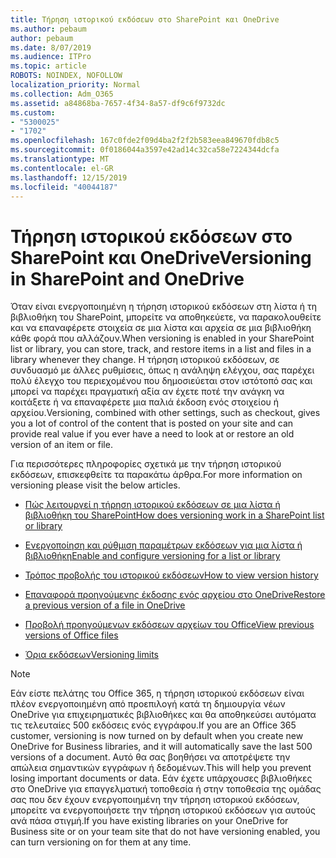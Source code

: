 ```yaml
---
title: Τήρηση ιστορικού εκδόσεων στο SharePoint και OneDrive
ms.author: pebaum
author: pebaum
ms.date: 8/07/2019
ms.audience: ITPro
ms.topic: article
ROBOTS: NOINDEX, NOFOLLOW
localization_priority: Normal
ms.collection: Adm_O365
ms.assetid: a84868ba-7657-4f34-8a57-df9c6f9732dc
ms.custom:
- "5300025"
- "1702"
ms.openlocfilehash: 167c0fde2f09d4ba2f2f2b583eea849670fdb8c5
ms.sourcegitcommit: 0f0186044a3597e42ad14c32ca58e7224344dcfa
ms.translationtype: MT
ms.contentlocale: el-GR
ms.lasthandoff: 12/15/2019
ms.locfileid: "40044187"
---
```

# <a name="versioning-in-sharepoint-and-onedrive"></a><span data-ttu-id="7f7db-102">Τήρηση ιστορικού εκδόσεων στο SharePoint και OneDrive</span><span class="sxs-lookup"><span data-stu-id="7f7db-102">Versioning in SharePoint and OneDrive</span></span> 


<span data-ttu-id="7f7db-103">Όταν είναι ενεργοποιημένη η τήρηση ιστορικού εκδόσεων στη λίστα ή τη βιβλιοθήκη του SharePoint, μπορείτε να αποθηκεύετε, να παρακολουθείτε και να επαναφέρετε στοιχεία σε μια λίστα και αρχεία σε μια βιβλιοθήκη κάθε φορά που αλλάζουν.</span><span class="sxs-lookup"><span data-stu-id="7f7db-103">When versioning is enabled in your SharePoint list or library, you can store, track, and restore items in a list and files in a library whenever they change.</span></span> <span data-ttu-id="7f7db-104">Η τήρηση ιστορικού εκδόσεων, σε συνδυασμό με άλλες ρυθμίσεις, όπως η ανάληψη ελέγχου, σας παρέχει πολύ έλεγχο του περιεχομένου που δημοσιεύεται στον ιστότοπό σας και μπορεί να παρέχει πραγματική αξία αν έχετε ποτέ την ανάγκη να κοιτάξετε ή να επαναφέρετε μια παλιά έκδοση ενός στοιχείου ή αρχείου.</span><span class="sxs-lookup"><span data-stu-id="7f7db-104">Versioning, combined with other settings, such as checkout, gives you a lot of control of the content that is posted on your site and can provide real value if you ever have a need to look at or restore an old version of an item or file.</span></span>

<span data-ttu-id="7f7db-105">Για περισσότερες πληροφορίες σχετικά με την τήρηση ιστορικού εκδόσεων, επισκεφθείτε τα παρακάτω άρθρα.</span><span class="sxs-lookup"><span data-stu-id="7f7db-105">For more information on versioning please visit the below articles.</span></span>

- [<span data-ttu-id="7f7db-106">Πώς λειτουργεί η τήρηση ιστορικού εκδόσεων σε μια λίστα ή βιβλιοθήκη του SharePoint</span><span class="sxs-lookup"><span data-stu-id="7f7db-106">How does versioning work in a SharePoint list or library</span></span>](https://support.office.com/article/how-does-versioning-work-in-a-sharepoint-list-or-library-0f6cd105-974f-44a4-aadb-43ac5bdfd247)

- [<span data-ttu-id="7f7db-107">Ενεργοποίηση και ρύθμιση παραμέτρων εκδόσεων για μια λίστα ή βιβλιοθήκη</span><span class="sxs-lookup"><span data-stu-id="7f7db-107">Enable and configure versioning for a list or library</span></span>](https://support.office.com/article/enable-and-configure-versioning-for-a-list-or-library-1555d642-23ee-446a-990a-bcab618c7a37?ocmsassetID=HA102772148&amp;CTT=3&amp;CorrelationId=52441bb1-a619-4375-89d5-19d28769890f)

- [<span data-ttu-id="7f7db-108">Τρόπος προβολής του ιστορικού εκδόσεων</span><span class="sxs-lookup"><span data-stu-id="7f7db-108">How to view version history</span></span>](https://support.office.com/article/View-the-version-history-of-an-item-or-file-in-a-list-or-library-53262060-5092-424D-A50B-C798B0EC32B1)

- [<span data-ttu-id="7f7db-109">Επαναφορά προηγούμενης έκδοσης ενός αρχείου στο OneDrive</span><span class="sxs-lookup"><span data-stu-id="7f7db-109">Restore a previous version of a file in OneDrive</span></span>](https://support.office.com/article/restore-a-previous-version-of-a-file-in-onedrive-159cad6d-d76e-4981-88ef-de6e96c93893)

- [<span data-ttu-id="7f7db-110">Προβολή προηγούμενων εκδόσεων αρχείων του Office</span><span class="sxs-lookup"><span data-stu-id="7f7db-110">View previous versions of Office files</span></span>](https://support.office.com/article/view-previous-versions-of-office-files-5c1e076f-a9c9-41b8-8ace-f77b9642e2c2)

- [<span data-ttu-id="7f7db-111">Όρια εκδόσεων</span><span class="sxs-lookup"><span data-stu-id="7f7db-111">Versioning limits</span></span>](https://docs.microsoft.com/office365/servicedescriptions/sharepoint-online-service-description/sharepoint-online-limits)

>[!Note] 
><span data-ttu-id="7f7db-112">Εάν είστε πελάτης του Office 365, η τήρηση ιστορικού εκδόσεων είναι πλέον ενεργοποιημένη από προεπιλογή κατά τη δημιουργία νέων OneDrive για επιχειρηματικές βιβλιοθήκες και θα αποθηκεύσει αυτόματα τις τελευταίες 500 εκδόσεις ενός εγγράφου.</span><span class="sxs-lookup"><span data-stu-id="7f7db-112">If you are an Office 365 customer, versioning is now turned on by default when you create new OneDrive for Business libraries, and it will automatically save the last 500 versions of a document.</span></span> <span data-ttu-id="7f7db-113">Αυτό θα σας βοηθήσει να αποτρέψετε την απώλεια σημαντικών εγγράφων ή δεδομένων.</span><span class="sxs-lookup"><span data-stu-id="7f7db-113">This will help you prevent losing important documents or data.</span></span> <span data-ttu-id="7f7db-114">Εάν έχετε υπάρχουσες βιβλιοθήκες στο OneDrive για επαγγελματική τοποθεσία ή στην τοποθεσία της ομάδας σας που δεν έχουν ενεργοποιημένη την τήρηση ιστορικού εκδόσεων, μπορείτε να ενεργοποιήσετε την τήρηση ιστορικού εκδόσεων για αυτούς ανά πάσα στιγμή.</span><span class="sxs-lookup"><span data-stu-id="7f7db-114">If you have existing libraries on your OneDrive for Business site or on your team site that do not have versioning enabled, you can turn versioning on for them at any time.</span></span>


